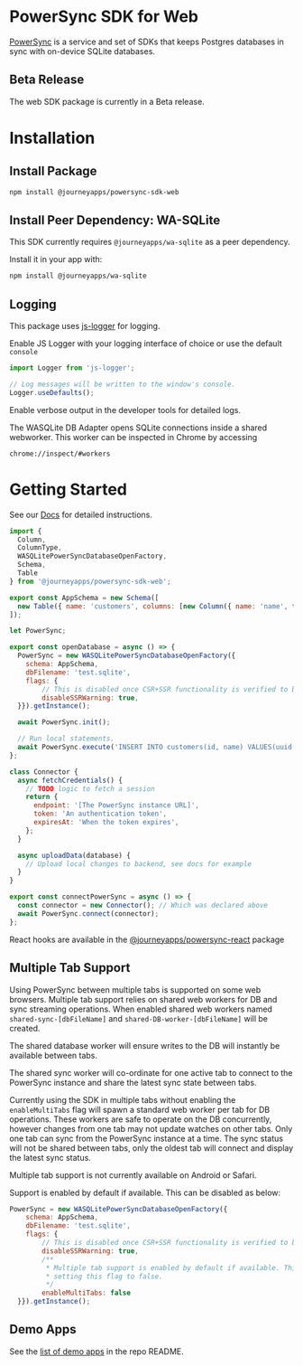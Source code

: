 # PowerSync SDK for Web

[PowerSync](https://powersync.co) is a service and set of SDKs that keeps Postgres databases in sync with on-device SQLite databases.

## Beta Release
The web SDK package is currently in a Beta release.

# Installation

## Install Package

```bash
npm install @journeyapps/powersync-sdk-web
```

## Install Peer Dependency: WA-SQLite

This SDK currently requires `@journeyapps/wa-sqlite` as a peer dependency.

Install it in your app with:

```bash 
npm install @journeyapps/wa-sqlite
```

## Logging
This package uses [js-logger](https://www.npmjs.com/package/js-logger) for logging. 

Enable JS Logger with your logging interface of choice or use the default `console`
```JavaScript
import Logger from 'js-logger';

// Log messages will be written to the window's console.
Logger.useDefaults();
```

Enable verbose output in the developer tools for detailed logs.

The WASQLite DB Adapter opens SQLite connections inside a shared webworker. This worker can be inspected in Chrome by accessing

```
chrome://inspect/#workers
```


# Getting Started

See our [Docs](https://docs.powersync.co/usage/installation/client-side-setup) for detailed instructions.

```JavaScript
import {
  Column,
  ColumnType,
  WASQLitePowerSyncDatabaseOpenFactory,
  Schema,
  Table
} from '@journeyapps/powersync-sdk-web';

export const AppSchema = new Schema([
  new Table({ name: 'customers', columns: [new Column({ name: 'name', type: ColumnType.TEXT })] })
]);

let PowerSync;

export const openDatabase = async () => {
  PowerSync = new WASQLitePowerSyncDatabaseOpenFactory({
    schema: AppSchema,
    dbFilename: 'test.sqlite',
    flags: {
        // This is disabled once CSR+SSR functionality is verified to be working correctly
        disableSSRWarning: true,
  }}).getInstance();

  await PowerSync.init();

  // Run local statements.
  await PowerSync.execute('INSERT INTO customers(id, name) VALUES(uuid(), ?)', ['Fred']);
};

class Connector {
  async fetchCredentials() {
    // TODO logic to fetch a session
    return {
      endpoint: '[The PowerSync instance URL]',
      token: 'An authentication token',
      expiresAt: 'When the token expires',
    };
  }

  async uploadData(database) {
    // Upload local changes to backend, see docs for example
  }
}

export const connectPowerSync = async () => {
  const connector = new Connector(); // Which was declared above
  await PowerSync.connect(connector);
};

```

React hooks are available in the [@journeyapps/powersync-react](https://www.npmjs.com/package/@journeyapps/powersync-react) package

## Multiple Tab Support

Using PowerSync between multiple tabs is supported on some web browsers. Multiple tab support relies on shared web workers for DB and sync streaming operations. When enabled shared web workers named `shared-sync-[dbFileName]` and `shared-DB-worker-[dbFileName]` will be created. 

The shared database worker will ensure writes to the DB will instantly be available between tabs. 

The shared sync worker will co-ordinate for one active tab to connect to the PowerSync instance and share the latest sync state between tabs. 

Currently using the SDK in multiple tabs without enabling the `enableMultiTabs` flag will spawn a standard web worker per tab for DB operations. These workers are safe to operate on the DB concurrently, however changes from one tab may not update watches on other tabs. Only one tab can sync from the PowerSync instance at a time. The sync status will not be shared between tabs, only the oldest tab will connect and display the latest sync status.

Multiple tab support is not currently available on Android or Safari.

Support is enabled by default if available. This can be disabled as below:

```Javascript
PowerSync = new WASQLitePowerSyncDatabaseOpenFactory({
    schema: AppSchema,
    dbFilename: 'test.sqlite',
    flags: {
        // This is disabled once CSR+SSR functionality is verified to be working correctly
        disableSSRWarning: true,
        /**
         * Multiple tab support is enabled by default if available. This can be disabled by
         * setting this flag to false.
         */
        enableMultiTabs: false
  }}).getInstance();
```

## Demo Apps

See the [list of demo apps](https://github.com/powersync-ja/powersync-web-sdk/?tab=readme-ov-file#demos) in the repo README.

